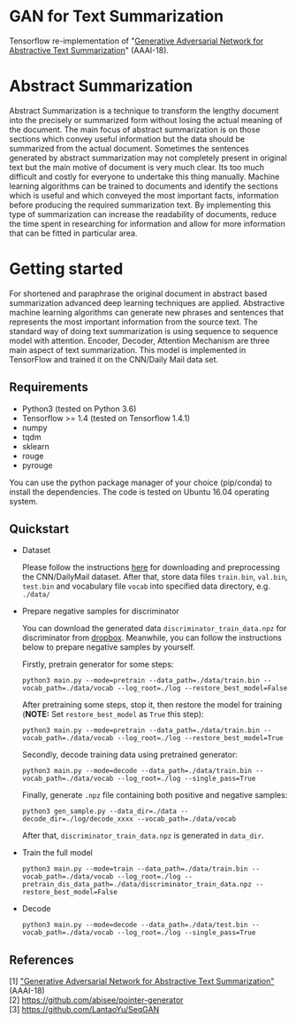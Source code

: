 ﻿# GAN for Text Summarization

Tensorflow re-implementation of "[Generative Adversarial Network for Abstractive Text Summarization](https://www.aaai.org/ocs/index.php/AAAI/AAAI18/paper/view/16238/16492)" (AAAI-18).

# Abstract Summarization
Abstract Summarization is a technique to transform the lengthy document into the precisely or summarized form without losing the actual meaning of the document. The main focus of abstract summarization is on those sections which convey useful information but the data should be summarized from the actual document. Sometimes the sentences generated by abstract summarization may not completely present in original text but the main motive of document is very much clear.
 Its too much difficult and costly for everyone to undertake this thing manually. Machine learning algorithms can be trained to documents and identify the sections which is useful and which conveyed the most important facts, information before producing the required summarization text. By implementing this type of summarization can increase the readability of documents, reduce the time spent in researching for information and allow for more information that can be fitted in particular area.
# Getting started 
For shortened and paraphrase the original document in abstract based summarization advanced deep learning techniques are applied. Abstractive machine learning algorithms can generate new phrases and sentences that represents the most important information from the source text. The standard way of doing text summarization is using sequence to sequence model with attention. Encoder, Decoder, Attention Mechanism are three main aspect of text summarization.
This model is implemented in TensorFlow and trained it on the CNN/Daily Mail data set.


## Requirements
* Python3 (tested on Python 3.6)
* Tensorflow >= 1.4 (tested on Tensorflow 1.4.1)
* numpy
* tqdm
* sklearn
* rouge
* pyrouge

You can use the python package manager of your choice (pip/conda) to install the dependencies. The code is tested on Ubuntu 16.04 operating system.

## Quickstart
* Dataset

    Please follow the instructions [here](https://github.com/abisee/cnn-dailymail) for downloading and preprocessing the CNN/DailyMail dataset. After that, store data files ```train.bin```, ```val.bin```, ```test.bin``` and vocabulary file ```vocab``` into specified data directory, e.g. ```./data/```

* Prepare negative samples for discriminator 

    You can download the generated data ```discriminator_train_data.npz``` for discriminator from [dropbox](https://www.dropbox.com/s/i1otqkrsgup63pt/discriminator_train_data.npz?dl=0). Meanwhile, you can follow the instructions below to prepare negative samples by yourself.
    
    Firstly, pretrain generator for some steps:
    ```
    python3 main.py --mode=pretrain --data_path=./data/train.bin --vocab_path=./data/vocab --log_root=./log --restore_best_model=False
    ```
    After pretraining some steps, stop it, then restore the model for training (**NOTE:** Set ```restore_best_model``` as ```True``` this step):
    ```
    python3 main.py --mode=pretrain --data_path=./data/train.bin --vocab_path=./data/vocab --log_root=./log --restore_best_model=True
    ```
    Secondly, decode training data using pretrained generator:
    ```
    python3 main.py --mode=decode --data_path=./data/train.bin --vocab_path=./data/vocab --log_root=./log --single_pass=True
    ```
    Finally, generate ```.npz``` file containing both positive and negative samples:
    ```
    python3 gen_sample.py --data_dir=./data --decode_dir=./log/decode_xxxx --vocab_path=./data/vocab
    ```
    After that, ```discriminator_train_data.npz``` is generated in ```data_dir```.

* Train the full model
    
    ```
    python3 main.py --mode=train --data_path=./data/train.bin --vocab_path=./data/vocab --log_root=./log --pretrain_dis_data_path=./data/discriminator_train_data.npz --restore_best_model=False
    ```

* Decode
    
    ```
    python3 main.py --mode=decode --data_path=./data/test.bin --vocab_path=./data/vocab --log_root=./log --single_pass=True
    ```

## References
[1] ["Generative Adversarial Network for Abstractive Text Summarization"](https://www.aaai.org/ocs/index.php/AAAI/AAAI18/paper/view/16238/16492) (AAAI-18) <br />
[2] https://github.com/abisee/pointer-generator <br />
[3] https://github.com/LantaoYu/SeqGAN 
